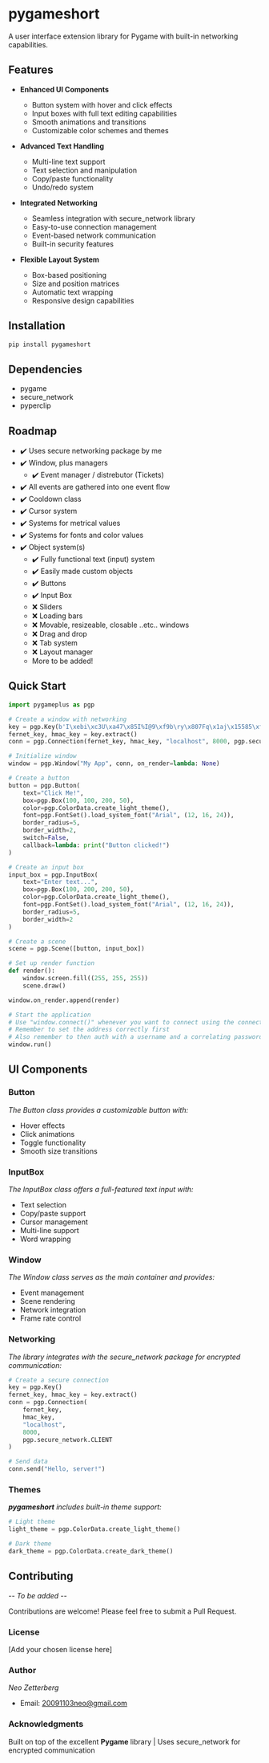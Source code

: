 # pygameshort
A user interface extension library for Pygame with built-in networking capabilities.

## Features

- **Enhanced UI Components**
    - Button system with hover and click effects
    - Input boxes with full text editing capabilities
    - Smooth animations and transitions
    - Customizable color schemes and themes

- **Advanced Text Handling**
    - Multi-line text support
    - Text selection and manipulation
    - Copy/paste functionality
    - Undo/redo system


- **Integrated Networking**
    - Seamless integration with secure_network library
    - Easy-to-use connection management
    - Event-based network communication
    - Built-in security features


- **Flexible Layout System**
    - Box-based positioning
    - Size and position matrices
    - Automatic text wrapping
    - Responsive design capabilities

## Installation
```bash
pip install pygameshort
```

## Dependencies

- pygame
- secure_network
- pyperclip

## Roadmap

- ✔️ Uses secure networking package by me
- ✔️ Window, plus managers
    - ✔️ Event manager / distrebutor (Tickets)
- ✔️ All events are gathered into one event flow
- ✔️ Cooldown class
- ✔️ Cursor system
- ✔️ Systems for metrical values
- ✔️ Systems for fonts and color values
- ✔️ Object system(s)
    - ✔️ Fully functional text (input) system
    - ✔️ Easily made custom objects
    - ✔️ Buttons
    - ✔️ Input Box
    - ❌ Sliders
    - ❌ Loading bars
    - ❌ Movable, resizeable, closable ..etc.. windows
    - ❌ Drag and drop
    - ❌ Tab system
    - ❌ Layout manager
    - More to be added!

## Quick Start
```python
import pygameplus as pgp

# Create a window with networking
key = pgp.Key(b'I\xebi\xc3U\xa47\x85I%I@9\xf9b\ry\x807Fq\x1aj\x15585\xf8P\xc45\xb7H\xccg\x0fs\x92s\xd70\xd2o\x9fw\x83J/lt-\x03R\xb1Q^H\xf1O\xadQ 0\xe1') # Leave empty to generate a new
fernet_key, hmac_key = key.extract()
conn = pgp.Connection(fernet_key, hmac_key, "localhost", 8000, pgp.secure_network.CLIENT)

# Initialize window
window = pgp.Window("My App", conn, on_render=lambda: None)

# Create a button
button = pgp.Button(
    text="Click Me!",
    box=pgp.Box(100, 100, 200, 50),
    color=pgp.ColorData.create_light_theme(),
    font=pgp.FontSet().load_system_font("Arial", (12, 16, 24)),
    border_radius=5,
    border_width=2,
    switch=False,
    callback=lambda: print("Button clicked!")
)

# Create an input box
input_box = pgp.InputBox(
    text="Enter text...",
    box=pgp.Box(100, 200, 200, 50),
    color=pgp.ColorData.create_light_theme(),
    font=pgp.FontSet().load_system_font("Arial", (12, 16, 24)),
    border_radius=5,
    border_width=2
)

# Create a scene
scene = pgp.Scene([button, input_box])

# Set up render function
def render():
    window.screen.fill((255, 255, 255))
    scene.draw()

window.on_render.append(render)

# Start the application
# Use "window.connect()" whenever you want to connect using the connection
# Remember to set the address correctly first
# Also remember to then auth with a username and a correlating password
window.run()
```


## UI Components
### Button
*The Button class provides a customizable button with:*

- Hover effects
- Click animations
- Toggle functionality
- Smooth size transitions

### InputBox
*The InputBox class offers a full-featured text input with:*

- Text selection
- Copy/paste support
- Cursor management
- Multi-line support
- Word wrapping

### Window
*The Window class serves as the main container and provides:*

- Event management
- Scene rendering
- Network integration
- Frame rate control

### Networking
*The library integrates with the secure_network package for encrypted communication:*

```python
# Create a secure connection
key = pgp.Key()
fernet_key, hmac_key = key.extract()
conn = pgp.Connection(
    fernet_key,
    hmac_key,
    "localhost",
    8000,
    pgp.secure_network.CLIENT
)

# Send data
conn.send("Hello, server!")
```


### Themes
***pygameshort** includes built-in theme support:*
```python
# Light theme
light_theme = pgp.ColorData.create_light_theme()

# Dark theme
dark_theme = pgp.ColorData.create_dark_theme()
```


## Contributing
*-- To be added --*

Contributions are welcome! Please feel free to submit a Pull Request.

### **License**
[Add your chosen license here]

### **Author**
*Neo Zetterberg*

- Email: 20091103neo@gmail.com

### Acknowledgments

Built on top of the excellent **Pygame** library |
Uses secure_network for encrypted communication